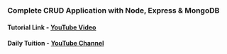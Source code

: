 ### Complete CRUD Application with Node, Express & MongoDB

#### Tutorial Link - [YouTube Video](https://youtu.be/W1Kttu53qTg)
#### Daily Tuition - [YouTube Channel](https://www.youtube.com/channel/UCrG2Z0usOCCdUTAr4D1A8mw)